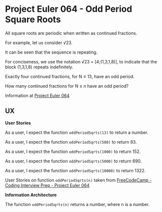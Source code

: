 # Project Euler 064 - Odd Period Square Roots

All square roots are periodic when written as continued fractions.

For example, let us consider &radic;23.

It can be seen that the sequence is repeating.

For conciseness, we use the notation &radic;23 = [4;(1,3,1,8)], to indicate that the
block (1,3,1,8) repeats indefinitely.

Exactly four continued fractions, for N &le; 13, have an odd period.

How many continued fractions for N &le; n have an odd period?

Information at [Project Euler 064](https://projecteuler.net/problem=64)

## UX

**User Stories**

As a user, I expect the function `oddPeriodSqrts(13)` to return a number.

As a user, I expect the function `oddPeriodSqrts(500)` to return 83.

As a user, I expect the function `oddPeriodSqrts(1000)` to return 152.

As a user, I expect the function `oddPeriodSqrts(5000)` to return 690.

As a user, I expect the function `oddPeriodSqrts(10000)` to return 1322.

User Stories on function `oddPeriodSqrts(n)` taken from [FreeCodeCamp - Coding Interview Prep - Project Euler 064](https://www.freecodecamp.org/learn/coding-interview-prep/project-euler/problem-64-odd-period-square-roots)

**Information Architecture**

The function `oddPeriodSqrts(n)` returns a number, where n is a number.